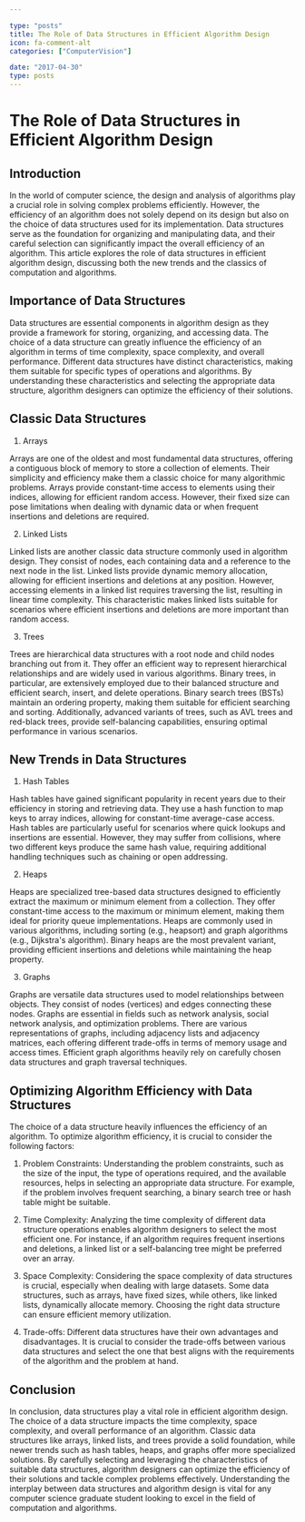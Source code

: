 ```yaml
---

type: "posts"
title: The Role of Data Structures in Efficient Algorithm Design
icon: fa-comment-alt
categories: ["ComputerVision"]

date: "2017-04-30"
type: posts
---
```





# The Role of Data Structures in Efficient Algorithm Design

## Introduction

In the world of computer science, the design and analysis of algorithms play a crucial role in solving complex problems efficiently. However, the efficiency of an algorithm does not solely depend on its design but also on the choice of data structures used for its implementation. Data structures serve as the foundation for organizing and manipulating data, and their careful selection can significantly impact the overall efficiency of an algorithm. This article explores the role of data structures in efficient algorithm design, discussing both the new trends and the classics of computation and algorithms.

## Importance of Data Structures

Data structures are essential components in algorithm design as they provide a framework for storing, organizing, and accessing data. The choice of a data structure can greatly influence the efficiency of an algorithm in terms of time complexity, space complexity, and overall performance. Different data structures have distinct characteristics, making them suitable for specific types of operations and algorithms. By understanding these characteristics and selecting the appropriate data structure, algorithm designers can optimize the efficiency of their solutions.

## Classic Data Structures

1. Arrays

Arrays are one of the oldest and most fundamental data structures, offering a contiguous block of memory to store a collection of elements. Their simplicity and efficiency make them a classic choice for many algorithmic problems. Arrays provide constant-time access to elements using their indices, allowing for efficient random access. However, their fixed size can pose limitations when dealing with dynamic data or when frequent insertions and deletions are required.

2. Linked Lists

Linked lists are another classic data structure commonly used in algorithm design. They consist of nodes, each containing data and a reference to the next node in the list. Linked lists provide dynamic memory allocation, allowing for efficient insertions and deletions at any position. However, accessing elements in a linked list requires traversing the list, resulting in linear time complexity. This characteristic makes linked lists suitable for scenarios where efficient insertions and deletions are more important than random access.

3. Trees

Trees are hierarchical data structures with a root node and child nodes branching out from it. They offer an efficient way to represent hierarchical relationships and are widely used in various algorithms. Binary trees, in particular, are extensively employed due to their balanced structure and efficient search, insert, and delete operations. Binary search trees (BSTs) maintain an ordering property, making them suitable for efficient searching and sorting. Additionally, advanced variants of trees, such as AVL trees and red-black trees, provide self-balancing capabilities, ensuring optimal performance in various scenarios.

## New Trends in Data Structures

1. Hash Tables

Hash tables have gained significant popularity in recent years due to their efficiency in storing and retrieving data. They use a hash function to map keys to array indices, allowing for constant-time average-case access. Hash tables are particularly useful for scenarios where quick lookups and insertions are essential. However, they may suffer from collisions, where two different keys produce the same hash value, requiring additional handling techniques such as chaining or open addressing.

2. Heaps

Heaps are specialized tree-based data structures designed to efficiently extract the maximum or minimum element from a collection. They offer constant-time access to the maximum or minimum element, making them ideal for priority queue implementations. Heaps are commonly used in various algorithms, including sorting (e.g., heapsort) and graph algorithms (e.g., Dijkstra's algorithm). Binary heaps are the most prevalent variant, providing efficient insertions and deletions while maintaining the heap property.

3. Graphs

Graphs are versatile data structures used to model relationships between objects. They consist of nodes (vertices) and edges connecting these nodes. Graphs are essential in fields such as network analysis, social network analysis, and optimization problems. There are various representations of graphs, including adjacency lists and adjacency matrices, each offering different trade-offs in terms of memory usage and access times. Efficient graph algorithms heavily rely on carefully chosen data structures and graph traversal techniques.

## Optimizing Algorithm Efficiency with Data Structures

The choice of a data structure heavily influences the efficiency of an algorithm. To optimize algorithm efficiency, it is crucial to consider the following factors:

1. Problem Constraints: Understanding the problem constraints, such as the size of the input, the type of operations required, and the available resources, helps in selecting an appropriate data structure. For example, if the problem involves frequent searching, a binary search tree or hash table might be suitable.

2. Time Complexity: Analyzing the time complexity of different data structure operations enables algorithm designers to select the most efficient one. For instance, if an algorithm requires frequent insertions and deletions, a linked list or a self-balancing tree might be preferred over an array.

3. Space Complexity: Considering the space complexity of data structures is crucial, especially when dealing with large datasets. Some data structures, such as arrays, have fixed sizes, while others, like linked lists, dynamically allocate memory. Choosing the right data structure can ensure efficient memory utilization.

4. Trade-offs: Different data structures have their own advantages and disadvantages. It is crucial to consider the trade-offs between various data structures and select the one that best aligns with the requirements of the algorithm and the problem at hand.

## Conclusion

In conclusion, data structures play a vital role in efficient algorithm design. The choice of a data structure impacts the time complexity, space complexity, and overall performance of an algorithm. Classic data structures like arrays, linked lists, and trees provide a solid foundation, while newer trends such as hash tables, heaps, and graphs offer more specialized solutions. By carefully selecting and leveraging the characteristics of suitable data structures, algorithm designers can optimize the efficiency of their solutions and tackle complex problems effectively. Understanding the interplay between data structures and algorithm design is vital for any computer science graduate student looking to excel in the field of computation and algorithms.